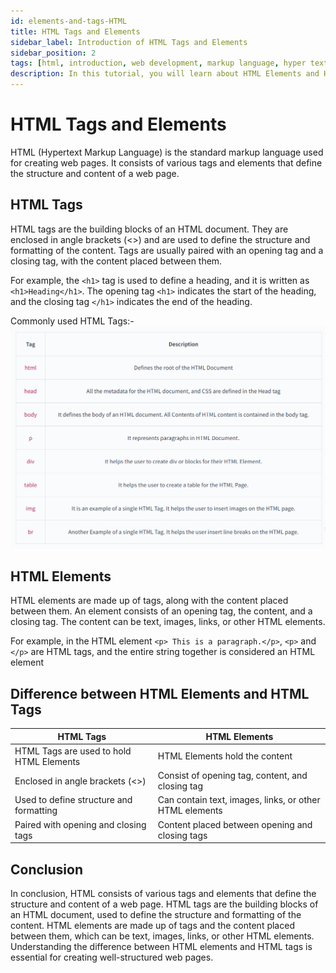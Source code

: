 ```yaml
---
id: elements-and-tags-HTML
title: HTML Tags and Elements
sidebar_label: Introduction of HTML Tags and Elements
sidebar_position: 2
tags: [html, introduction, web development, markup language, hyper text, web pages, career opportunities, personal growth, web-development, web design, web pages, websites, career opportunities, contribute to the web, stay relevant, express yourself, learn other technologies, have fun, how to use html, steps to start using html, set up your development environment, create your first html document, learn html syntax and structure, explore html elements and-attributes]
description: In this tutorial, you will learn about HTML Elements and HTML Tags and about their differences
---
```

# HTML Tags and Elements

HTML (Hypertext Markup Language) is the standard markup language used for creating web pages. It consists of various tags and elements that define the structure and content of a web page.

## HTML Tags

HTML tags are the building blocks of an HTML document. They are enclosed in angle brackets (<>) and are used to define the structure and formatting of the content. Tags are usually paired with an opening tag and a closing tag, with the content placed between them.

For example, the `<h1>` tag is used to define a heading, and it is written as `<h1>Heading</h1>`. The opening tag `<h1>` indicates the start of the heading, and the closing tag `</h1>` indicates the end of the heading.


Commonly used HTML Tags:-
![Commonly used HTMl Tags](image.png)

## HTML Elements

HTML elements are made up of tags, along with the content placed between them. An element consists of an opening tag, the content, and a closing tag. The content can be text, images, links, or other HTML elements.

For example, in the HTML element `<p> This is a paragraph.</p>`, `<p>` and `</p>` are HTML tags, and the entire string together is considered an HTML element

## Difference between HTML Elements and HTML Tags

| HTML Tags | HTML Elements |
|-----------|--------------|
| HTML Tags are used to hold HTML Elements | HTML Elements hold the content |
| Enclosed in angle brackets (<>) | Consist of opening tag, content, and closing tag |
| Used to define structure and formatting | Can contain text, images, links, or other HTML elements |
| Paired with opening and closing tags | Content placed between opening and closing tags |

## Conclusion

In conclusion, HTML consists of various tags and elements that define the structure and content of a web page. HTML tags are the building blocks of an HTML document, used to define the structure and formatting of the content. HTML elements are made up of tags and the content placed between them, which can be text, images, links, or other HTML elements. Understanding the difference between HTML elements and HTML tags is essential for creating well-structured web pages.